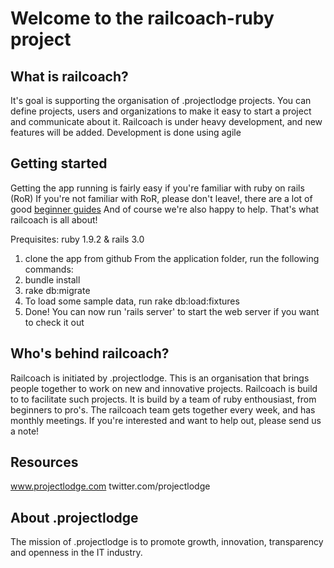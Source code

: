 Welcome to the railcoach-ruby project
=====================================

What is railcoach?
-------------------------------
It's goal is supporting the organisation of .projectlodge projects. You can define projects, users and organizations to make it easy to start a project and communicate about it. Railcoach is under heavy development, and new features will be added. Development is done using agile 

Getting started
-------------------------------
Getting the app running is fairly easy if you're familiar with ruby on rails (RoR) 
If you're not familiar with RoR, please don't leave!, there are a lot of good [beginner guides](http://www.codeschool.com/courses/rails-for-zombies) And of course we're also happy to help. That's what railcoach is all about!

Prequisites: ruby 1.9.2 & rails 3.0
1. clone the app from github
From the application folder, run the following commands:
2. bundle install
3. rake db:migrate
4. To load some sample data, run rake db:load:fixtures
5. Done! You can now run 'rails server' to start the web server if you want to check it out

Who's behind railcoach?
-------------------------------
Railcoach is initiated by .projectlodge. This is an organisation that brings people together to work on new and innovative projects. Railcoach is build to to facilitate such projects. It is build by a team of ruby enthousiast, from beginners to pro's. The railcoach team gets together every week, and has monthly meetings. If you're interested and want to help out, please send us a note!

Resources
------------------------------
www.projectlodge.com
twitter.com/projectlodge


About .projectlodge
------------------------------
The mission of .projectlodge is to promote growth, innovation, transparency and openness in the IT industry. 